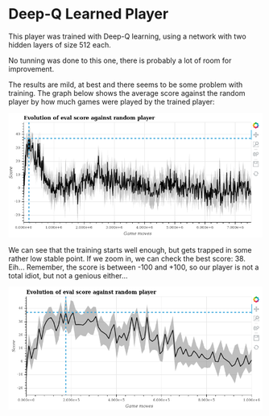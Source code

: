 # Deep-Q Learned Player

This player was trained with Deep-Q learning, using a network with two hidden layers of size 512 each.

No tunning was done to this one, there is probably a lot of room for improvement.

The results are mild, at best and there seems to be some problem with training. The graph below shows the average score
against the random player by how much games were played by the trained player:

![scores](./scores.png)

We can see that the training starts well enough, but gets trapped in some rather low stable point. If we zoom in, we can
check the best score: 38. Eih... Remember, the score is between -100 and +100, so our player is not a total idiot, but
not a genious either...

![zoomed scores](./scores_zoom.png)